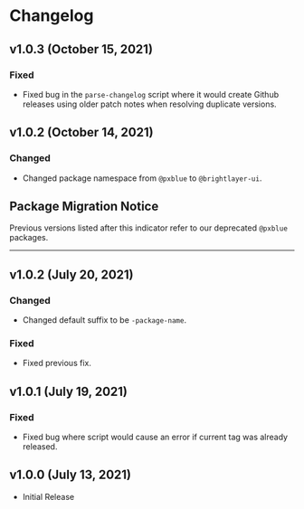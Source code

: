 # Changelog

## v1.0.3 (October 15, 2021)

### Fixed

-   Fixed bug in the `parse-changelog` script where it would create Github releases using older patch notes when resolving duplicate versions.

## v1.0.2 (October 14, 2021)

### Changed

-   Changed package namespace from `@pxblue` to `@brightlayer-ui`.

## Package Migration Notice

Previous versions listed after this indicator refer to our deprecated `@pxblue` packages.

---

## v1.0.2 (July 20, 2021)

### Changed

-   Changed default suffix to be `-package-name`.

### Fixed

-   Fixed previous fix.

## v1.0.1 (July 19, 2021)

### Fixed

-   Fixed bug where script would cause an error if current tag was already released.

## v1.0.0 (July 13, 2021)

-   Initial Release
